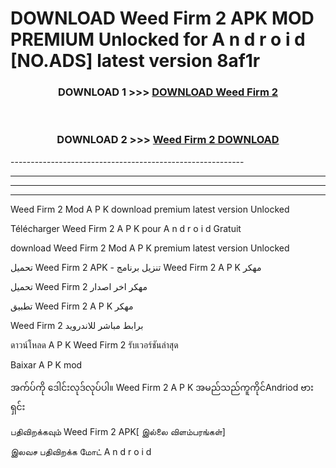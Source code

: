 # DOWNLOAD Weed Firm 2  APK MOD PREMIUM Unlocked for A n d r o i d [NO.ADS] latest version 8af1r 



<div align="center">

<h3>DOWNLOAD 1 >>> <a href="https://getmod2.web.app/?judul=Weed Firm 2 ">DOWNLOAD Weed Firm 2 </a></h3><br>

<h3>DOWNLOAD 2 >>> <a href="https://getmod2.web.app/?judul=Weed Firm 2 ">Weed Firm 2  DOWNLOAD </a></h3>

</div>
----------------------------------------------------------

----------------------------------------------------------

----------------------------------------------------------

----------------------------------------------------------

Weed Firm 2  Mod A P K download premium latest version Unlocked

Télécharger Weed Firm 2  A P K pour A n d r o i d Gratuit

download Weed Firm 2  Mod A P K premium latest version Unlocked

تحميل Weed Firm 2  APK - تنزيل برنامج Weed Firm 2  A P K مهكر

تحميل Weed Firm 2  مهكر اخر اصدار

تطبيق Weed Firm 2  A P K مهكر

Weed Firm 2  برابط مباشر للاندرويد

ดาวน์โหลด A P K Weed Firm 2  รับเวอร์ชันล่าสุด

Baixar A P K mod

အက်ပ်ကို ဒေါင်းလုဒ်လုပ်ပါ။ Weed Firm 2  A P K အမည်သည်ကူကိုင်Andriod ဗားရှင်း

பதிவிறக்கவும் Weed Firm 2  APK[ இல்லை விளம்பரங்கள்] 
 
இலவச பதிவிறக்க மோட் A n d r o i d



